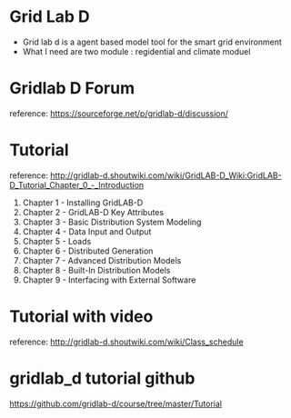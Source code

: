 # Grid Lab D

* Grid lab d is a agent based model tool for the smart grid environment
* What I need are two module : regidential and climate moduel

# Gridlab D Forum
reference: https://sourceforge.net/p/gridlab-d/discussion/

# Tutorial 
reference: http://gridlab-d.shoutwiki.com/wiki/GridLAB-D_Wiki:GridLAB-D_Tutorial_Chapter_0_-_Introduction

1. Chapter 1 - Installing GridLAB-D
2. Chapter 2 - GridLAB-D Key Attributes
3. Chapter 3 - Basic Distribution System Modeling
4. Chapter 4 - Data Input and Output
5. Chapter 5 - Loads
6. Chapter 6 - Distributed Generation
7. Chapter 7 - Advanced Distribution Models
8. Chapter 8 - Built-In Distribution Models
9. Chapter 9 - Interfacing with External Software

# Tutorial with video
reference: http://gridlab-d.shoutwiki.com/wiki/Class_schedule

# gridlab_d tutorial github
https://github.com/gridlab-d/course/tree/master/Tutorial
